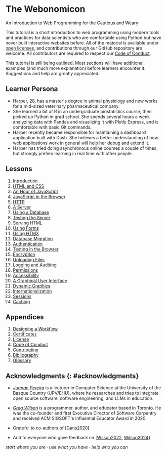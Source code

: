 # The Webonomicon

<p class="subtitle">An Introduction to Web Programming for the Cautious and Weary</p>

This tutorial is a short introduction to web programming using modern tools and practices
for data scientists who are comfortable using Python
but have never built interactive websites before.
All of the material is available under [open licenses](./LICENSE.md),
and contributions through our GitHub repository are welcome.
All contributors are required to respect our [Code of Conduct](./CODE_OF_CONDUCT.md).

<div class="callout" markdown="1">

This tutorial is still being outlined.
Most sections will have additional examples (and much more explanation)
before learners encounter it.
Suggestions and help are greatly appreciated.

</div>

## Learner Persona

-   Harper, 28, has a master's degree in animal physiology
    and now works for a mid-sized veterinary pharmaceutical company.
-   She learned a bit of R in an undergraduate biostatistics course,
    then picked up Python in grad school.
    She spends several hours a week analyzing data with Pandas
    and visualizing it with Plotly Express,
    and is comfortable with basic Git commands.
-   Harper recently became responsible for maintaining a dashboard application built with Dash.
    She believes a better understanding of how web applications work in general
    will help her debug and extend it.
-   Harper has tried doing asynchronous online courses a couple of times,
    but strongly prefers learning in real time with other people.

## Lessons

<div id="lessons" markdown="1">

1.  [Introduction](./01_intro/)
1.  [HTML and CSS](./02_htmlcss/)
1.  [An Hour of JavaScript](./03_js/)
1.  [JavaScript in the Browser](./04_browser/)
1.  [HTTP](./05_http/)
1.  [A Server](./06_server/)
1.  [Using a Database](./07_db/)
1.  [Testing the Server](./08_test/)
1.  [Serving HTML](./09_view/)
1.  [Using Forms](./10_forms/)
1.  [Using HTMX](./11_htmx/)
1.  [Database Migration](./12_migrate/)
1.  [Authentication](./13_auth/)
1.  [Testing in the Browser](./14_automate/)
1.  [Encryption](./15_crypt/)
1.  [Uploading Files](./16_upload/)
1.  [Logging and Auditing](./17_log/)
1.  [Permissions](./18_perm/)
1.  [Accessibility](./19_access/)
1.  [A Graphical User Interface](./20_gui/)
1.  [Dynamic Graphics](./21_graphics/)
1.  [Internationalization](./22_intl/)
1.  [Sessions](./23_sessions/)
1.  [Caching](./24_cache/)

</div>

##  Appendices

<div id="appendices" markdown="1">

1.  [Designing a Workflow](./98_workflow/)
1.  [Certificates](./99_cert/)
1.  [License](./LICENSE.md)
1.  [Code of Conduct](./CODE_OF_CONDUCT.md)
1.  [Contributing](./CONTRIBUTING.md)
1.  [Bibliography](./bibliography/)
1.  [Glossary](./glossary/)

</div>

## Acknowledgments {: #acknowledgments}

-   [*Juanan Pereira*][pereira-juanan] is a lecturer in Computer Science
    at the University of the Basque Country (UPV/EHU), where he researches and tries 
    to integrate open source software, software engineering, and LLMs in education.

-   [*Greg Wilson*][wilson-greg] is a programmer, author, and educator based in Toronto.
    He was the co-founder and first Executive Director of Software Carpentry
    and received ACM SIGSOFT's Influential Educator Award in 2020.

-   Grateful to co-authors of [[Gans2020](b:Gans2020)]
-   And to everyone who gave feedback on [[Wilson2022](b:Wilson2022), [Wilson2024](b:Wilson2024)]

<p class="center">
  <em>
    start where you are
    &middot;
    use what you have
    &middot;
    help who you can
  </em>
</p>

[pereira-juanan]: https://ikasten.io/
[wilson-greg]: https://third-bit.com/
